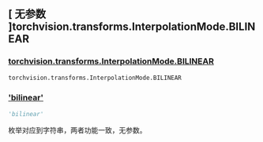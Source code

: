 ## [ 无参数 ]torchvision.transforms.InterpolationMode.BILINEAR

### [torchvision.transforms.InterpolationMode.BILINEAR](https://pytorch.org/vision/stable/index.html)

```python
torchvision.transforms.InterpolationMode.BILINEAR
```

### ['bilinear']()

```python
'bilinear'
```

枚举对应到字符串，两者功能一致，无参数。
